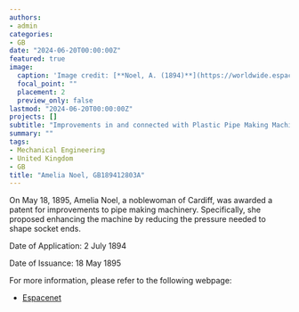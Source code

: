 ```yaml
---
authors:
- admin
categories:
- GB
date: "2024-06-20T00:00:00Z"
featured: true
image:
  caption: 'Image credit: [**Noel, A. (1894)**](https://worldwide.espacenet.com/patent/search/family/032411210/publication/GB189412803A?q=pn%3DGB189412803A)'
  focal_point: ""
  placement: 2
  preview_only: false
lastmod: "2024-06-20T00:00:00Z"
projects: []
subtitle: "Improvements in and connected with Plastic Pipe Making Machinery."
summary: ""
tags:
- Mechanical Engineering
- United Kingdom 
- GB 
title: "Amelia Noel, GB189412803A"
---
```

On May 18, 1895, Amelia Noel, a noblewoman of Cardiff, was awarded a patent for improvements to pipe making machinery. Specifically, she proposed enhancing the machine by reducing the pressure needed to shape socket ends.  

Date of Application: 2 July 1894 

Date of Issuance: 18 May 1895

For more information, please refer to the following webpage: 

- [Espacenet](https://worldwide.espacenet.com/patent/search/family/032411210/publication/GB189412803A?q=pn%3DGB189412803A)
